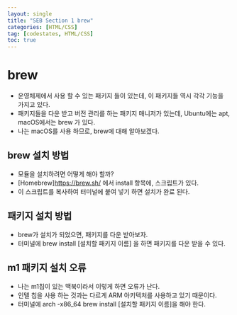 ```yaml
---
layout: single
title: "SEB Section 1 brew"
categories: [HTML/CSS]
tag: [codestates, HTML/CSS]
toc: true
---
```


# brew

- 운영체제에서 사용 할 수 있는 패키지 들이 있는데, 이 패키지들 역시 각각 기능을 가지고 있다.
- 패키지들을 다운 받고 버전 관리를 하는 패키지 매니저가 있는데, Ubuntu에는 apt, macOS에서는 brew 가 있다.
- 나는 macOS를 사용 하므로, brew에 대해 알아보겠다.

## brew 설치 방법

- 모듈을 설치하려면 어떻게 해야 할까?
- [Homebrew]<https://brew.sh/> 에서 install 항목에, 스크립트가 있다.
- 이 스크립트를 복사하여 터미널에 붙여 넣기 하면 설치가 완료 된다.

## 패키지 설치 방법

- brew가 설치가 되었으면, 패키지를 다운 받아보자.
- 터미널에 brew install [설치할 패키지 이름] 을 하면 패키지를 다운 받을 수 있다.

## m1 패키지 설치 오류

- 나는 m1칩이 있는 맥북이라서 이렇게 하면 오류가 난다.
- 인텔 칩을 사용 하는 것과는 다르게 ARM 아키텍처를 사용하고 있기 때문이다.
- 터미널에 arch -x86_64 brew install [설치할 패키지 이름]을 해야 한다.
